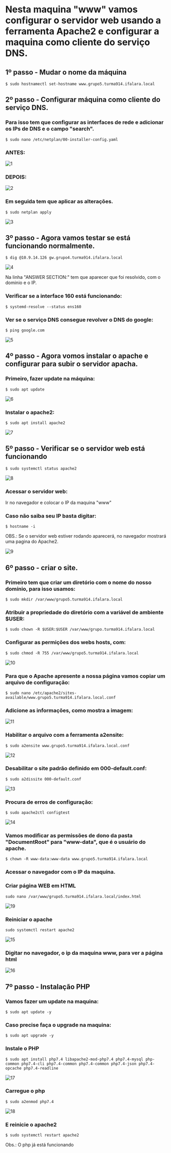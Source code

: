 # Nesta maquina "www" vamos configurar o servidor web usando a ferramenta Apache2 e configurar a maquina como cliente do serviço DNS. 

## 1º passo - Mudar o nome da máquina

  ```
  $ sudo hostnamectl set-hostname www.grupo5.turma914.ifalara.local
  ```

## 2º passo - Configurar máquina como cliente do serviço DNS.
### Para isso tem que configurar as interfaces de rede e adicionar os IPs de DNS e o campo "search".

  ```
  $ sudo nano /etc/netplan/00-installer-config.yaml
  ```
### ANTES:

![1](https://github.com/MNahVR/Sred-Final/blob/main/2Etapa/www/Galeria/1.png)

### DEPOIS:

![2](https://github.com/MNahVR/Sred-Final/blob/main/2Etapa/www/Galeria/2.png)

### Em seguida tem que aplicar as alterações.

  ```
  $ sudo netplan apply
  ```
![3](https://github.com/MNahVR/Sred-Final/blob/main/2Etapa/www/Galeria/3.png)

## 3º passo - Agora vamos testar se está funcionando normalmente.

  ```
  $ dig @10.9.14.126 gw.grupo4.turma914.ifalara.local
  ```
  ![4](https://github.com/MNahVR/Sred-Final/blob/main/2Etapa/www/Galeria/4.png)

  Na linha "ANSWER SECTION:" tem que aparecer que foi resolvido, com o dominio e o IP.

  ### Verificar se a interface 160 está funcionando:
  
  ```
  $ systemd-resolve --status ens160
  ```

  ### Ver se o serviço DNS consegue revolver o DNS do google:
  
  ```
  $ ping google.com
  ```
![5](https://github.com/MNahVR/Sred-Final/blob/main/2Etapa/www/Galeria/5.png)

## 4º passo - Agora vomos instalar o apache e configurar para subir o servidor apacha.

  ### Primeiro, fazer update na máquina:
  
  ```
  $ sudo apt update
  ```
  ![6](https://github.com/MNahVR/Sred-Final/blob/main/2Etapa/www/Galeria/6.png)
  ### Instalar o apache2:

  ```
  $ sudo apt install apache2
  ```
  ![7](https://github.com/MNahVR/Sred-Final/blob/main/2Etapa/www/Galeria/7.png)

## 5º passo - Verificar se o servidor web está funcionando

  ```
  $ sudo systemctl status apache2
  ```
  ![8](https://github.com/MNahVR/Sred-Final/blob/main/2Etapa/www/Galeria/8.png)

  ### Acessar o servidor web:
  Ir no navegador e colocar o IP da maquina "www"

  ### Caso não saiba seu IP basta digitar:
  
  ```
  $ hostname -i
  ```
  
  OBS.: Se o servidor web estiver rodando aparecerá, no navegador mostrará uma pagina do Apache2.
  
  ![9](https://github.com/MNahVR/Sred-Final/blob/main/2Etapa/www/Galeria/9.png)

## 6º passo - criar o site.

  ### Primeiro tem que criar um diretório com o nome do nosso domínio, para isso usamos:
  
  ```
  $ sudo mkdir /var/www/grupo5.turma914.ifalara.local
  ```
  
  ### Atribuir a propriedade do diretório com a variável de ambiente $USER:
  
  ```
  $ sudo chown -R $USER:$USER /var/www/grupo.turma914.ifalara.local
  ```
  
  ### Configurar as permições dos webs hosts, com:
  
  ```
  $ sudo chmod -R 755 /var/www/grupo5.turma914.ifalara.local
  ```
  ![10](https://github.com/MNahVR/Sred-Final/blob/main/2Etapa/www/Galeria/10.png)
  
  ### Para que o Apache apresente a nossa página vamos copiar um arquivo de configuração:
  
  ```
  $ sudo nano /etc/apache2/sites-available/www.grupo5.turma914.ifalara.local.conf
  ```
  ### Adicione as informações, como mostra a imagem:
  
  ![11](https://github.com/MNahVR/Sred-Final/blob/main/2Etapa/www/Galeria/11.png)

  ### Habilitar o arquivo com a ferramenta a2ensite:
  
  ```
  $ sudo a2ensite www.grupo5.turma914.ifalara.local.conf
  ```
  ![12](https://github.com/MNahVR/Sred-Final/blob/main/2Etapa/www/Galeria/12.png)

  ### Desabilitar o site padrão definido em 000-default.conf:
  
  ```
  $ sudo a2dissite 000-default.conf
  ```
  ![13](https://github.com/MNahVR/Sred-Final/blob/main/2Etapa/www/Galeria/13.png)

  ### Procura de erros de configuração:
  
  ```
  $ sudo apache2ctl configtest
  ```
  ![14](https://github.com/MNahVR/Sred-Final/blob/main/2Etapa/www/Galeria/14.png)

  ### Vamos modificar as permissões de dono da pasta "DocumentRoot" para "www-data", que é o usuário do apache.

  ```
  $ chown -R www-data:www-data www.grupo5.turma914.ifalara.local
  ```

  ### Acessar o navegador com o IP da maquina. 

  ### Criar página WEB  em HTML
  ````
  sudo nano /var/www/grupo5.turma914.ifalara.local/index.html
  ````
  ![19](https://github.com/MNahVR/Sred-Final/blob/main/2Etapa/www/Galeria/19.png)

  ### Reiniciar o apache
  ````
  sudo systemctl restart apache2
  ````
  ![15](https://github.com/MNahVR/Sred-Final/blob/main/2Etapa/www/Galeria/15.png)

  ### Digitar no navegador, o ip da maquina www, para ver a página html
  
  ![16](https://github.com/MNahVR/Sred-Final/blob/main/2Etapa/www/Galeria/16.png)

## 7º passo - Instalação PHP

  ### Vamos fazer um update na maquina:

  ```
  $ sudo apt update -y
  ```

  ### Caso precise faça o upgrade na maquina:

  ```
  $ sudo apt upgrade -y
  ```
  ### Instale o PHP

  ```
  $ sudo apt install php7.4 libapache2-mod-php7.4 php7.4-mysql php-common php7.4-cli php7.4-common php7.4-common php7.4-json php7.4-opcache php7.4-readline
  ```
  ![17](https://github.com/MNahVR/Sred-Final/blob/main/2Etapa/www/Galeria/17.png)

  ### Carregue o php
  ```
  $ sudo a2enmod php7.4
  ```
  ![18](https://github.com/MNahVR/Sred-Final/blob/main/2Etapa/www/Galeria/18.png)

  ### E reinicie o apache2

  ```
  $ sudo systemctl restart apache2
  ```

  Obs.: O php já está funcionando